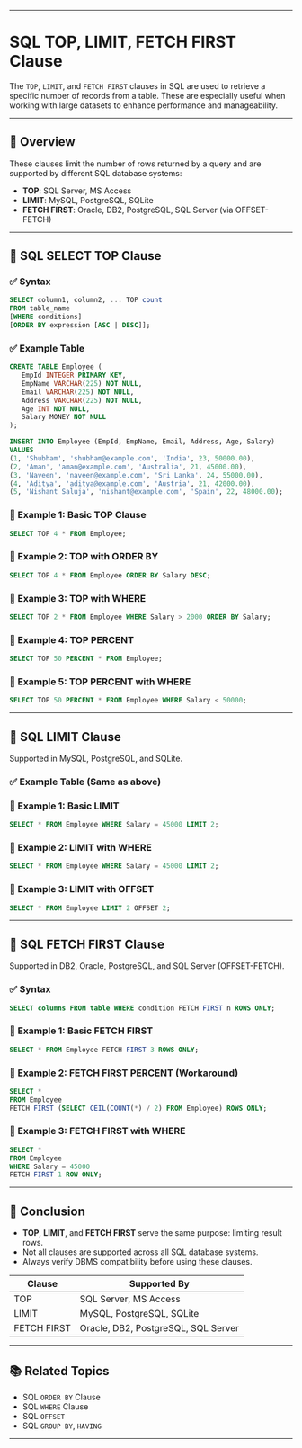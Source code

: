 
---

# SQL TOP, LIMIT, FETCH FIRST Clause

The `TOP`, `LIMIT`, and `FETCH FIRST` clauses in SQL are used to retrieve a specific number of records from a table. These are especially useful when working with large datasets to enhance performance and manageability.

---

## 📌 Overview

These clauses limit the number of rows returned by a query and are supported by different SQL database systems:

- **TOP**: SQL Server, MS Access
- **LIMIT**: MySQL, PostgreSQL, SQLite
- **FETCH FIRST**: Oracle, DB2, PostgreSQL, SQL Server (via OFFSET-FETCH)

---

## 🔹 SQL SELECT TOP Clause

### ✅ Syntax
```sql
SELECT column1, column2, ... TOP count
FROM table_name
[WHERE conditions]
[ORDER BY expression [ASC | DESC]];
````

### ✅ Example Table

```sql
CREATE TABLE Employee (
   EmpId INTEGER PRIMARY KEY, 
   EmpName VARCHAR(225) NOT NULL,  
   Email VARCHAR(225) NOT NULL,   
   Address VARCHAR(225) NOT NULL,
   Age INT NOT NULL,
   Salary MONEY NOT NULL
);

INSERT INTO Employee (EmpId, EmpName, Email, Address, Age, Salary)
VALUES 
(1, 'Shubham', 'shubham@example.com', 'India', 23, 50000.00),
(2, 'Aman', 'aman@example.com', 'Australia', 21, 45000.00),
(3, 'Naveen', 'naveen@example.com', 'Sri Lanka', 24, 55000.00),
(4, 'Aditya', 'aditya@example.com', 'Austria', 21, 42000.00),
(5, 'Nishant Saluja', 'nishant@example.com', 'Spain', 22, 48000.00);
```

### 📘 Example 1: Basic TOP Clause

```sql
SELECT TOP 4 * FROM Employee;
```

### 📘 Example 2: TOP with ORDER BY

```sql
SELECT TOP 4 * FROM Employee ORDER BY Salary DESC;
```

### 📘 Example 3: TOP with WHERE

```sql
SELECT TOP 2 * FROM Employee WHERE Salary > 2000 ORDER BY Salary;
```

### 📘 Example 4: TOP PERCENT

```sql
SELECT TOP 50 PERCENT * FROM Employee;
```

### 📘 Example 5: TOP PERCENT with WHERE

```sql
SELECT TOP 50 PERCENT * FROM Employee WHERE Salary < 50000;
```

---

## 🔹 SQL LIMIT Clause

Supported in MySQL, PostgreSQL, and SQLite.

### ✅ Example Table (Same as above)

### 📘 Example 1: Basic LIMIT

```sql
SELECT * FROM Employee WHERE Salary = 45000 LIMIT 2;
```

### 📘 Example 2: LIMIT with WHERE

```sql
SELECT * FROM Employee WHERE Salary = 45000 LIMIT 2;
```

### 📘 Example 3: LIMIT with OFFSET

```sql
SELECT * FROM Employee LIMIT 2 OFFSET 2;
```

---

## 🔹 SQL FETCH FIRST Clause

Supported in DB2, Oracle, PostgreSQL, and SQL Server (OFFSET-FETCH).

### ✅ Syntax

```sql
SELECT columns FROM table WHERE condition FETCH FIRST n ROWS ONLY;
```

### 📘 Example 1: Basic FETCH FIRST

```sql
SELECT * FROM Employee FETCH FIRST 3 ROWS ONLY;
```

### 📘 Example 2: FETCH FIRST PERCENT (Workaround)

```sql
SELECT * 
FROM Employee 
FETCH FIRST (SELECT CEIL(COUNT(*) / 2) FROM Employee) ROWS ONLY;
```

### 📘 Example 3: FETCH FIRST with WHERE

```sql
SELECT * 
FROM Employee 
WHERE Salary = 45000 
FETCH FIRST 1 ROW ONLY;
```

---

## 🧠 Conclusion

* **TOP**, **LIMIT**, and **FETCH FIRST** serve the same purpose: limiting result rows.
* Not all clauses are supported across all SQL database systems.
* Always verify DBMS compatibility before using these clauses.

| Clause      | Supported By                        |
| ----------- | ----------------------------------- |
| TOP         | SQL Server, MS Access               |
| LIMIT       | MySQL, PostgreSQL, SQLite           |
| FETCH FIRST | Oracle, DB2, PostgreSQL, SQL Server |

---

## 📚 Related Topics

* SQL `ORDER BY` Clause
* SQL `WHERE` Clause
* SQL `OFFSET`
* SQL `GROUP BY`, `HAVING`

---
